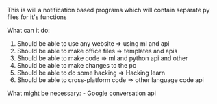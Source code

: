 This is will a notification based programs which will contain separate py files for it's functions

What can it do:


1. Should be able to use any website => using ml and api
2. Should be able to make office files => templates and apis
3. Should be able to make code => ml and python api and other
4. Should be able to make changes to the pc
5. Should be able to do some hacking => Hacking learn
6. Should be able to cross-platform code => other language code api

What might be necessary:
    - Google conversation api

